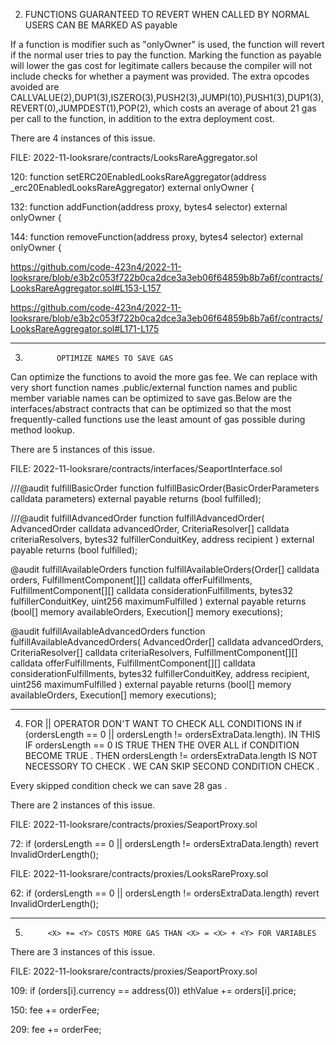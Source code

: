 2)    FUNCTIONS GUARANTEED TO REVERT WHEN CALLED BY NORMAL USERS CAN BE MARKED AS payable
   
  If a function is  modifier such as "onlyOwner" is used, the function will revert if the normal user tries to pay the function. Marking the function as payable will lower the gas cost for legitimate callers because the compiler will not include checks for whether a payment was provided. The extra opcodes avoided are CALLVALUE(2),DUP1(3),ISZERO(3),PUSH2(3),JUMPI(10),PUSH1(3),DUP1(3),REVERT(0),JUMPDEST(1),POP(2), which costs an average of about 21 gas per call to the function, in addition to the extra deployment cost.

There are 4 instances of this issue.

FILE: 2022-11-looksrare/contracts/LooksRareAggregator.sol

120:         function setERC20EnabledLooksRareAggregator(address _erc20EnabledLooksRareAggregator) external onlyOwner  {

132:         function addFunction(address proxy, bytes4 selector) external onlyOwner {

144:         function removeFunction(address proxy, bytes4 selector) external onlyOwner {


https://github.com/code-423n4/2022-11-looksrare/blob/e3b2c053f722b0ca2dce3a3eb06f64859b8b7a6f/contracts/LooksRareAggregator.sol#L153-L157

https://github.com/code-423n4/2022-11-looksrare/blob/e3b2c053f722b0ca2dce3a3eb06f64859b8b7a6f/contracts/LooksRareAggregator.sol#L171-L175

-----------------------------------------------------------------------------------------------------------------------------------------------------------
3)            OPTIMIZE NAMES TO SAVE GAS

 Can optimize the functions to avoid the more gas fee. We can replace with very short function names  .public/external function names and public member variable names can be optimized to save gas.Below are the interfaces/abstract contracts that can be optimized so that the most frequently-called functions use the least amount of gas possible during method lookup. 

There are 5 instances of this issue.

FILE:  2022-11-looksrare/contracts/interfaces/SeaportInterface.sol

///@audit  fulfillBasicOrder
 function fulfillBasicOrder(BasicOrderParameters calldata parameters) external payable returns (bool fulfilled);

///@audit  fulfillAdvancedOrder
  function fulfillAdvancedOrder(
        AdvancedOrder calldata advancedOrder,
        CriteriaResolver[] calldata criteriaResolvers,
        bytes32 fulfillerConduitKey,
        address recipient
    ) external payable returns (bool fulfilled);

@audit  fulfillAvailableOrders
 function fulfillAvailableOrders(Order[] calldata orders,
        FulfillmentComponent[][] calldata offerFulfillments,
        FulfillmentComponent[][] calldata considerationFulfillments,
        bytes32 fulfillerConduitKey,
        uint256 maximumFulfilled
    ) external payable returns (bool[] memory availableOrders, Execution[] memory executions);

@audit fulfillAvailableAdvancedOrders
 function fulfillAvailableAdvancedOrders(
        AdvancedOrder[] calldata advancedOrders,
        CriteriaResolver[] calldata criteriaResolvers,
        FulfillmentComponent[][] calldata offerFulfillments,
        FulfillmentComponent[][] calldata considerationFulfillments,
        bytes32 fulfillerConduitKey,
        address recipient,
        uint256 maximumFulfilled
    ) external payable returns (bool[] memory availableOrders, Execution[] memory executions);

---------------------------------------------------------------------------------------------------------------------------------------------

4)  FOR || OPERATOR DON'T WANT TO CHECK ALL CONDITIONS IN  if (ordersLength == 0 || ordersLength != ordersExtraData.length). IN THIS IF ordersLength == 0 IS TRUE THEN THE OVER ALL if CONDITION BECOME TRUE . THEN ordersLength != ordersExtraData.length IS NOT NECESSORY TO CHECK . WE CAN SKIP SECOND CONDITION CHECK .

Every skipped  condition check we can save 28 gas .

There are 2 instances of this issue.

FILE:    2022-11-looksrare/contracts/proxies/SeaportProxy.sol

72:        if (ordersLength == 0 || ordersLength != ordersExtraData.length) revert InvalidOrderLength();

FILE:   2022-11-looksrare/contracts/proxies/LooksRareProxy.sol

62:      if (ordersLength == 0 || ordersLength != ordersExtraData.length) revert InvalidOrderLength();

-----------------------------------------------------------------------------------------------------------------------------------------------------------

5)          <X> += <Y> COSTS MORE GAS THAN <X> = <X> + <Y> FOR VARIABLES

There are 3 instances of this issue.

FILE:  2022-11-looksrare/contracts/proxies/SeaportProxy.sol

109:       if (orders[i].currency == address(0)) ethValue += orders[i].price;

150:       fee += orderFee;  

209:       fee += orderFee;    










